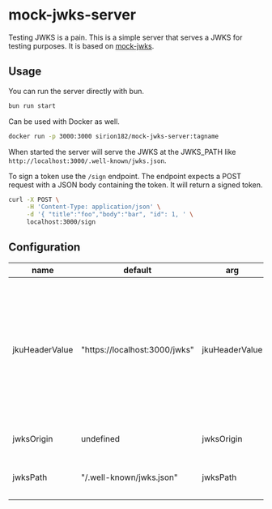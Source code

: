 # mock-jwks-server

Testing JWKS is a pain. This is a simple server that serves a JWKS for testing purposes. It is based
on [mock-jwks](https://www.npmjs.com/package/mock-jwks).

## Usage

You can run the server directly with bun.

```bash
bun run start
```

Can be used with Docker as well.

```bash
docker run -p 3000:3000 sirion182/mock-jwks-server:tagname
```

When started the server will serve the JWKS at the JWKS_PATH like `http://localhost:3000/.well-known/jwks.json`.

To sign a token use the `/sign` endpoint. The endpoint expects a POST request with a JSON body containing the token. It will return a signed token.

```bash
curl -X POST \
     -H 'Content-Type: application/json' \
     -d '{ "title":"foo","body":"bar", "id": 1, ' \
     localhost:3000/sign
```

## Configuration

| name           | default                       | arg            | env              | format  | nullable | sensitive | doc                                                                                                           |
| -------------- | ----------------------------- | -------------- | ---------------- | ------- | -------- | --------- | ------------------------------------------------------------------------------------------------------------- |
| jkuHeaderValue | "https://localhost:3000/jwks" | jkuHeaderValue | JKU_HEADER_VALUE | String  | false    | false     | If defined the value for the JKU header will be set to this value. If not defined the header will not be set. |
| jwksOrigin     | undefined                     | jwksOrigin     | JWKS_BASE        | String  | false    | false     | The origin for the certificate                                                                                |
| jwksPath       | "/.well-known/jwks.json"      | jwksPath       | JWKS_PATH        | unknown | false    | false     | The path to the JWKS endpoint                                                                                 |
